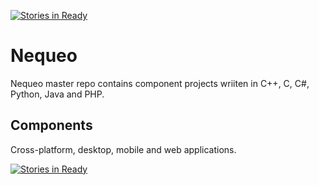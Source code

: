 [![Stories in Ready](https://badge.waffle.io/drazenzadravec/nequeo.png?label=ready&title=Ready)](https://waffle.io/drazenzadravec/nequeo)
# Nequeo
 
Nequeo master repo contains component projects wriiten in C++, C, C#, Python, Java and PHP.

## Components

Cross-platform, desktop, mobile and web applications.

[![Stories in Ready](https://badge.waffle.io/drazenzadravec/nequeo.png?label=ready&title=Waffle)](http://waffle.io/drazenzadravec/nequeo)
